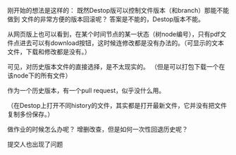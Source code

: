 

刚开始的想法是这样的：
既然Destop版可以控制文件版本（和branch）那能不能做到
文件的非常方便的版本回滚呢？
答案是不能的，Destop版本不能。

从网页版上也可以看到，在某个时间节点的某一状态（树node编号），只有pdf文件点进去可以有download按钮，这时候连修改都是没有办法的。（可显示的文本文件，下载和修改都是没有。）

可见，对历史版本文件的直接选择，是不太现实的。
（但是可以打包下载一个在该node下的所有文件）

作为一个历史版本，有一个pull request，似乎没什么用。

（在Destop上打开不同history的文件，其实都是打开最新文件，它并没有把文件复制多份保存。）

做作业的时候怎么办呢？
增删改查，但是如何一次性回退历史呢？

提交人也出现了问题
